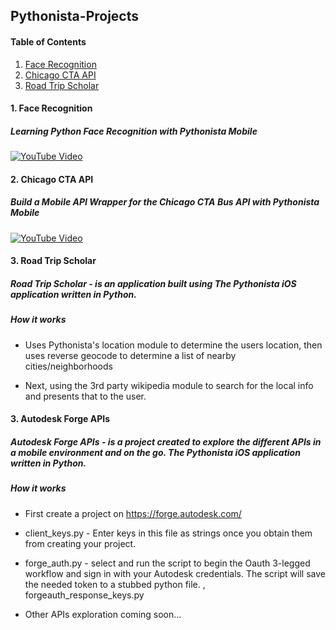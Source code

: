 ## Pythonista-Projects


#### Table of Contents
1. [Face Recognition](#1-face-recognition)
2. [Chicago CTA API](#2-chicago-cta-api)
3. [Road Trip Scholar](#3-road-trip-scholar)


#### 1. Face Recognition
##### Learning Python Face Recognition with Pythonista Mobile
[![YouTube Video](https://img.youtube.com/vi/j2c2UE67yog/0.jpg)](https://www.youtube.com/watch?v=j2c2UE67yog)

#### 2. Chicago CTA API
##### Build a Mobile API Wrapper for the Chicago CTA Bus API with Pythonista Mobile
[![YouTube Video](https://img.youtube.com/vi/yE6X4wWwyHM/0.jpg)](https://www.youtube.com/watch?v=yE6X4wWwyHM)

#### 3. Road Trip Scholar
##### Road Trip Scholar - is an application built using The Pythonista iOS application written in Python.

##### How it works
* Uses Pythonista's location module to determine the users location, then uses reverse geocode to determine a list of nearby cities/neighborhoods

* Next, using the 3rd party wikipedia module to search for the local info and presents that to the user. 

#### 3. Autodesk Forge APIs
##### Autodesk Forge APIs - is a project created to explore the different APIs in a mobile environment and on the go.  The Pythonista iOS application written in Python.

##### How it works

* First create a project on https://forge.autodesk.com/

* client_keys.py - Enter keys in this file as strings once you obtain them from creating your project. 

* forge_auth.py - select and run the script to begin the Oauth 3-legged workflow and sign in with your Autodesk credentials. The script will save the needed token to a stubbed python file.  , forgeauth_response_keys.py

* Other APIs exploration coming soon...



